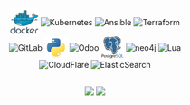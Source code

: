 <div align="center" style="display: inline_block; margin: 30px 80px;"><br>

  <img align="center" alt="Docker" height="50" width="50" title="Docker" src="https://raw.githubusercontent.com/devicons/devicon/master/icons/docker/docker-original-wordmark.svg">
  
  <img align="center" alt="Kubernetes" height="50" width="50" title="Kubernetes" src="https://cdn.jsdelivr.net/gh/devicons/devicon/icons/kubernetes/kubernetes-plain-wordmark.svg">

  <img align="center" alt="Ansible" height="45" width="45" title="Ansible" src="https://upload.wikimedia.org/wikipedia/commons/2/24/Ansible_logo.svg">

  <img align="center" alt="Terraform" height="100" width="100" title="Terraform" src="https://upload.wikimedia.org/wikipedia/commons/0/04/Terraform_Logo.svg">

  <img align="center" alt="GitLab" height="80" width="80" title="GitLab" src="https://upload.wikimedia.org/wikipedia/commons/e/e1/GitLab_logo.svg">
  
  <img align="center" alt="Python" height="40" width="40" title="Python" src="https://raw.githubusercontent.com/devicons/devicon/master/icons/python/python-original.svg">
  
  <img align="center" alt="Odoo" height="70" width="70" title="Odoo" src="https://upload.wikimedia.org/wikipedia/commons/4/4d/Odoo_logo_rgb.svg">
  
  <img align="center" alt="PostgreSQL" height="40" width="40" title="PostgreSQL" src="https://raw.githubusercontent.com/devicons/devicon/master/icons/postgresql/postgresql-original-wordmark.svg">

  <img align="center" alt="neo4j" height="50" width="120" title="neo4j" src="https://upload.wikimedia.org/wikipedia/commons/f/fd/Neo4j-2015-logo.png">
  
  <img align="center" alt="Lua" height="40" width="40" title="Lua" src="https://upload.wikimedia.org/wikipedia/commons/c/cf/Lua-Logo.svg">
  
  <img align="center" alt="CloudFlare" height="90" width="90" title="CloudFlare" src="https://upload.wikimedia.org/wikipedia/commons/4/4b/Cloudflare_Logo.svg">
  
  <img align="center" alt="ElasticSearch" height="150" width="150" title="ElasticSearch" src="https://upload.wikimedia.org/wikipedia/commons/f/f4/Elasticsearch_logo.svg">
  
</div>

##

<div align="center" style="margin-top:10px"> 
    <a href="mailto:godrinksp@gmail.com"><img src="https://img.shields.io/badge/-Gmail-%23333?style=for-the-badge&logo=gmail&logoColor=white" target="_blank"></a>
    <a href="https://www.linkedin.com/in/berserk/" target="_blank"><img src="https://img.shields.io/badge/-LinkedIn-%230077B5?style=for-the-badge&logo=linkedin&logoColor=white" target="_blank"></a> 
</div>
